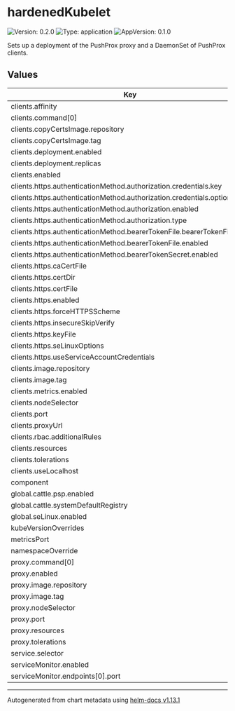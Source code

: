 # hardenedKubelet

![Version: 0.2.0](https://img.shields.io/badge/Version-0.2.0-informational?style=flat-square) ![Type: application](https://img.shields.io/badge/Type-application-informational?style=flat-square) ![AppVersion: 0.1.0](https://img.shields.io/badge/AppVersion-0.1.0-informational?style=flat-square)

Sets up a deployment of the PushProx proxy and a DaemonSet of PushProx clients.

## Values

| Key | Type | Default | Description |
|-----|------|---------|-------------|
| clients.affinity | object | `{}` |  |
| clients.command[0] | string | `"pushprox-client"` |  |
| clients.copyCertsImage.repository | string | `"rancher/mirrored-library-busybox"` |  |
| clients.copyCertsImage.tag | string | `"1.31.1"` |  |
| clients.deployment.enabled | bool | `false` |  |
| clients.deployment.replicas | int | `0` |  |
| clients.enabled | bool | `true` |  |
| clients.https.authenticationMethod.authorization.credentials.key | string | `"token"` |  |
| clients.https.authenticationMethod.authorization.credentials.optional | bool | `false` |  |
| clients.https.authenticationMethod.authorization.enabled | bool | `false` |  |
| clients.https.authenticationMethod.authorization.type | string | `"bearer"` |  |
| clients.https.authenticationMethod.bearerTokenFile.bearerTokenFilePath | string | `"/var/run/secrets/kubernetes.io/serviceaccount/token"` |  |
| clients.https.authenticationMethod.bearerTokenFile.enabled | bool | `false` |  |
| clients.https.authenticationMethod.bearerTokenSecret.enabled | bool | `false` |  |
| clients.https.caCertFile | string | `""` |  |
| clients.https.certDir | string | `""` |  |
| clients.https.certFile | string | `""` |  |
| clients.https.enabled | bool | `false` |  |
| clients.https.forceHTTPSScheme | bool | `false` |  |
| clients.https.insecureSkipVerify | bool | `false` |  |
| clients.https.keyFile | string | `""` |  |
| clients.https.seLinuxOptions | object | `{}` |  |
| clients.https.useServiceAccountCredentials | bool | `false` |  |
| clients.image.repository | string | `"rancher/pushprox-client"` |  |
| clients.image.tag | string | `"v0.1.3-rancher2-client"` |  |
| clients.metrics.enabled | bool | `false` |  |
| clients.nodeSelector | object | `{}` |  |
| clients.port | int | `9369` |  |
| clients.proxyUrl | string | `""` |  |
| clients.rbac.additionalRules | list | `[]` |  |
| clients.resources | object | `{}` |  |
| clients.tolerations | list | `[]` |  |
| clients.useLocalhost | bool | `false` |  |
| component | string | `"component"` |  |
| global.cattle.psp.enabled | bool | `false` |  |
| global.cattle.systemDefaultRegistry | string | `""` |  |
| global.seLinux.enabled | bool | `false` |  |
| kubeVersionOverrides | list | `[]` |  |
| metricsPort | int | `2739` |  |
| namespaceOverride | string | `""` |  |
| proxy.command[0] | string | `"pushprox-proxy"` |  |
| proxy.enabled | bool | `true` |  |
| proxy.image.repository | string | `"rancher/pushprox-proxy"` |  |
| proxy.image.tag | string | `"v0.1.3-rancher2-proxy"` |  |
| proxy.nodeSelector | object | `{}` |  |
| proxy.port | int | `8080` |  |
| proxy.resources | object | `{}` |  |
| proxy.tolerations | list | `[]` |  |
| service.selector | object | `{}` |  |
| serviceMonitor.enabled | bool | `true` |  |
| serviceMonitor.endpoints[0].port | string | `"metrics"` |  |

----------------------------------------------
Autogenerated from chart metadata using [helm-docs v1.13.1](https://github.com/norwoodj/helm-docs/releases/v1.13.1)
